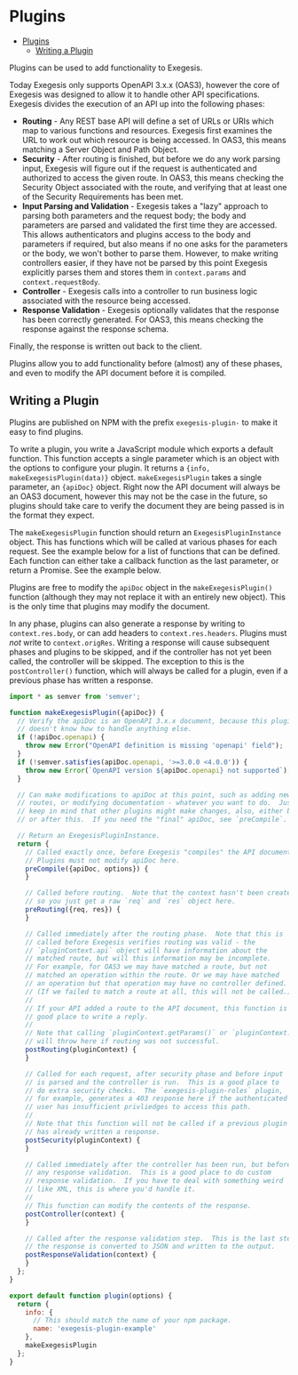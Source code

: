 # Plugins

<!-- markdownlint-disable MD007 -->
<!-- TOC depthFrom:2 -->

- [Plugins](#plugins)
  - [Writing a Plugin](#writing-a-plugin)

<!-- /TOC -->
<!-- markdownlint-enable MD007 -->

Plugins can be used to add functionality to Exegesis.

Today Exegesis only supports OpenAPI 3.x.x (OAS3), however the core of Exegesis
was designed to allow it to handle other API specifications. Exegesis
divides the execution of an API up into the following phases:

- **Routing** - Any REST base API will define a set of URLs or URIs which map to
  various functions and resources. Exegesis first examines the URL to work out
  which resource is being accessed. In OAS3, this means matching a Server
  Object and Path Object.
- **Security** - After routing is finished, but before we do any work parsing input,
  Exegesis will figure out if the request is authenticated and authorized to
  access the given route. In OAS3, this means checking the Security Object
  associated with the route, and verifying that at least one of the Security
  Requirements has been met.
- **Input Parsing and Validation** - Exegesis takes a "lazy" approach to parsing
  both parameters and the request body; the body and parameters are parsed
  and validated the first time they are accessed. This allows authenticators
  and plugins access to the body and parameters if required, but also means
  if no one asks for the parameters or the body, we won't bother to parse
  them. However, to make writing controllers easier, if they have not be parsed
  by this point Exegesis explicitly parses them and stores them in
  `context.params` and `context.requestBody`.
- **Controller** - Exegesis calls into a controller to run business logic
  associated with the resource being accessed.
- **Response Validation** - Exegesis optionally validates that the response
  has been correctly generated. For OAS3, this means checking the response
  against the response schema.

Finally, the response is written out back to the client.

Plugins allow you to add functionality before (almost) any of these phases,
and even to modify the API document before it is compiled.

## Writing a Plugin

Plugins are published on NPM with the prefix `exegesis-plugin-` to make it
easy to find plugins.

To write a plugin, you write a JavaScript module which exports a default function.
This function accepts a single parameter which is an object with the options to
configure your plugin. It returns a `{info, makeExegesisPlugin(data)}` object.
`makeExegesisPlugin` takes a single parameter, an `{apiDoc}` object. Right now
the API document will always be an OAS3 document, however this may not be the
case in the future, so plugins should take care to verify the document they are
being passed is in the format they expect.

The `makeExegesisPlugin` function should return an `ExegesisPluginInstance`
object. This has functions which will be called at various phases for each
request. See the example below for a list of functions that can be defined.
Each function can either take a callback function as the last parameter, or
return a Promise. See the example below.

Plugins are free to modify the `apiDoc` object in the `makeExegesisPlugin()`
function (although they may not replace it with an entirely new object). This
is the only time that plugins may modify the document.

In any phase, plugins can also generate a response by writing to
`context.res.body`, or can add headers to `context.res.headers`. Plugins must
_not_ write to `context.origRes`. Writing a response will cause subsequent
phases and plugins to be skipped, and if the controller has not yet been called,
the controller will be skipped. The exception to this is the `postController()`
function, which will always be called for a plugin, even if a previous phase has
written a response.

```js
import * as semver from 'semver';

function makeExegesisPlugin({apiDoc}) {
  // Verify the apiDoc is an OpenAPI 3.x.x document, because this plugin
  // doesn't know how to handle anything else.
  if (!apiDoc.openapi) {
    throw new Error("OpenAPI definition is missing 'openapi' field");
  }
  if (!semver.satisfies(apiDoc.openapi, '>=3.0.0 <4.0.0')) {
    throw new Error(`OpenAPI version ${apiDoc.openapi} not supported`);
  }

  // Can make modifications to apiDoc at this point, such as adding new
  // routes, or modifying documentation - whatever you want to do.  Just
  // keep in mind that other plugins might make changes, also, either before
  // or after this.  If you need the "final" apiDoc, see `preCompile`.

  // Return an ExegesisPluginInstance.
  return {
    // Called exactly once, before Exegesis "compiles" the API document.
    // Plugins must not modify apiDoc here.
    preCompile({apiDoc, options}) {
    }

    // Called before routing.  Note that the context hasn't been created yet,
    // so you just get a raw `req` and `res` object here.
    preRouting({req, res}) {
    }

    // Called immediately after the routing phase.  Note that this is
    // called before Exegesis verifies routing was valid - the
    // `pluginContext.api` object will have information about the
    // matched route, but will this information may be incomplete.
    // For example, for OAS3 we may have matched a route, but not
    // matched an operation within the route. Or we may have matched
    // an operation but that operation may have no controller defined.
    // (If we failed to match a route at all, this will not be called.)
    //
    // If your API added a route to the API document, this function is a
    // good place to write a reply.
    //
    // Note that calling `pluginContext.getParams()` or `pluginContext.getRequestBody()`
    // will throw here if routing was not successful.
    postRouting(pluginContext) {
    }

    // Called for each request, after security phase and before input
    // is parsed and the controller is run.  This is a good place to
    // do extra security checks.  The `exegesis-plugin-roles` plugin,
    // for example, generates a 403 response here if the authenticated
    // user has insufficient privliedges to access this path.
    //
    // Note that this function will not be called if a previous plugin
    // has already written a response.
    postSecurity(pluginContext) {
    }

    // Called immediately after the controller has been run, but before
    // any response validation.  This is a good place to do custom
    // response validation.  If you have to deal with something weird
    // like XML, this is where you'd handle it.
    //
    // This function can modify the contents of the response.
    postController(context) {
    }

    // Called after the response validation step.  This is the last step before
    // the response is converted to JSON and written to the output.
    postResponseValidation(context) {
    }
  };
}

export default function plugin(options) {
  return {
    info: {
      // This should match the name of your npm package.
      name: 'exegesis-plugin-example'
    },
    makeExegesisPlugin
  };
}
```
